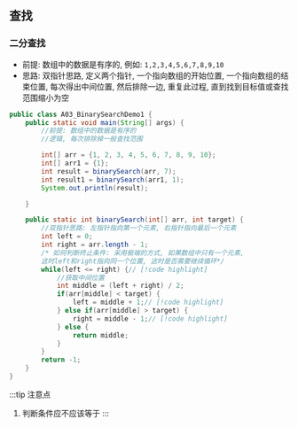 ## 查找

### 二分查找

- 前提: 数组中的数据是有序的, 例如: `1,2,3,4,5,6,7,8,9,10`
- 思路: 双指针思路, 定义两个指针, 一个指向数组的开始位置, 一个指向数组的结束位置, 每次得出中间位置, 然后排除一边, 重复此过程, 直到找到目标值或查找范围缩小为空

```java
public class A03_BinarySearchDemo1 {
    public static void main(String[] args) {
        //前提: 数组中的数据是有序的
        //逻辑, 每次排除掉一般查找范围

        int[] arr = {1, 2, 3, 4, 5, 6, 7, 8, 9, 10};
        int[] arr1 = {1};
        int result = binarySearch(arr, 7);
        int result1 = binarySearch(arr1, 1);
        System.out.println(result);

    }

    public static int binarySearch(int[] arr, int target) {
        //双指针思路: 左指针指向第一个元素, 右指针指向最后一个元素
        int left = 0;
        int right = arr.length - 1;
        /* 如何判断终止条件: 采用极端的方式, 如果数组中只有一个元素, 
        这时left和right指向同一个位置, 这时是否需要继续循环*/ 
        while(left <= right) {// [!code highlight]
            //获取中间位置
            int middle = (left + right) / 2;
            if(arr[middle] < target) {
                left = middle + 1;// [!code highlight]
            } else if(arr[middle] > target) {
                right = middle - 1;// [!code highlight]
            } else {
                return middle;
            }
        }
        return -1;
    }
}
```

:::tip 注意点
1. 判断条件应不应该等于
:::

